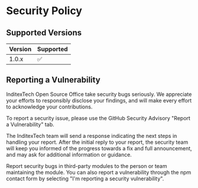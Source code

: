 # Security Policy

## Supported Versions

| Version | Supported          |
| ------- | ------------------ |
| 1.0.x   | :white_check_mark: |

## Reporting a Vulnerability

InditexTech Open Source Office take security bugs seriously. We appreciate your efforts to responsibly disclose your findings, and will make every effort to acknowledge your contributions.

To report a security issue, please use the GitHub Security Advisory "Report a Vulnerability" tab.

The InditexTech team will send a response indicating the next steps in handling your report. After the initial reply to your report, the security team will keep you informed of the progress towards a fix and full announcement, and may ask for additional information or guidance.

Report security bugs in third-party modules to the person or team maintaining the module. You can also report a vulnerability through the npm contact form by selecting "I'm reporting a security vulnerability".

